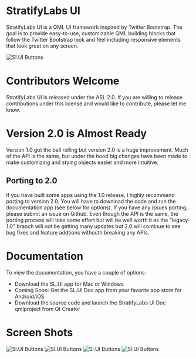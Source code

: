 # StratifyLabs UI

StratifyLabs UI is a QML UI framework inspired by Twitter Bootstrap.  The goal is to provide easy-to-use, customizable QML building blocks that follow the Twitter Bootstrap look and feel including responsive elements that look great on any screen.

![Sl.UI Buttons](https://github.com/StratifyLabs/StratifyQML/blob/development/img/sl.ui-buttons.png)

# Contributors Welcome

StratifyLabs UI is released under the ASL 2.0.  If you are willing to release contributions under this license and would like to contribute, please let me know.

# Version 2.0 is Almost Ready

Version 1.0 got the ball rolling but version 2.0 is a huge improvement. Much of the API is the same, but under the hood big changes have been made to make customizing and stying objects easier and more intuitive.

## Porting to 2.0

If you have built some apps using the 1.0 release, I highly recommend porting to version 2.0. You will have to download the code and run the documentation app (see below for options). If you have any issues porting, please submit an issue on Github. Even though the API is the same, the porting process will take some effort but will be well worth it as the "legacy-1.0" branch will not be getting many updates but 2.0 will continue to see bug fixes and feature addtions withouth breaking any APIs.

# Documentation

To view the documentation, you have a couple of options:

- Download the SL.UI app for Mac or Windows
- Coming Soon: Get the SL.UI Doc app from your favorite app store for Android/iOS
- Download the source code and launch the StratifyLabs UI Doc qmlproject from Qt Creator

# Screen Shots

![Sl.UI Buttons](https://github.com/StratifyLabs/StratifyQML/blob/development/img/sl.ui-code.png)
![Sl.UI Buttons](https://github.com/StratifyLabs/StratifyQML/blob/development/img/sl.ui-menu.png)
![Sl.UI Buttons](https://github.com/StratifyLabs/StratifyQML/blob/development/img/sl.ui-modal.png)
![Sl.UI Buttons](https://github.com/StratifyLabs/StratifyQML/blob/development/img/sl.ui-sliders.png)


